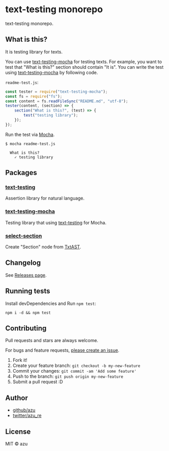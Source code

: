 # text-testing monorepo

text-testing monorepo.

## What is this?

It is testing library for texts.

You can use [text-testing-mocha](./packages/text-testing-mocha) for testing texts.
For example, you want to test that "What is this?" section should contain "It is".
You can write the test using [text-testing-mocha](./packages/text-testing-mocha) by following code.


`readme-test.js`:
```js
const tester = require("text-testing-mocha");
const fs = require("fs");
const content = fs.readFileSync("README.md", "utf-8");
tester(content, (section) => {
    section("What is this?", (test) => {
        test("testing library");
    });
});
```

Run the test via [Mocha](http://mochajs.org/ "Mocha").

```
$ mocha readme-test.js

  What is this?
    ✓ testing library
```

## Packages

### [text-testing](./packages/text-testing)

Assertion library for natural language.

### [text-testing-mocha](./packages/text-testing-mocha)

Testing library that using [text-testing](./packages/text-testing) for Mocha.

### [select-section](./packages/select-section)

Create "Section" node from [TxtAST](https://github.com/textlint/textlint/blob/master/docs/txtnode.md "TxtAST").

## Changelog

See [Releases page](https://github.com/azu/text-testing-mocha/releases).

## Running tests

Install devDependencies and Run `npm test`:

    npm i -d && npm test

## Contributing

Pull requests and stars are always welcome.

For bugs and feature requests, [please create an issue](https://github.com/azu/text-testing-mocha/issues).

1. Fork it!
2. Create your feature branch: `git checkout -b my-new-feature`
3. Commit your changes: `git commit -am 'Add some feature'`
4. Push to the branch: `git push origin my-new-feature`
5. Submit a pull request :D

## Author

- [github/azu](https://github.com/azu)
- [twitter/azu_re](https://twitter.com/azu_re)

## License

MIT © azu
